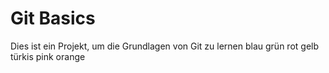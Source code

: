 # Git Basics
Dies ist ein Projekt, um die Grundlagen von Git zu lernen
blau
grün
rot
gelb
türkis
pink
orange
